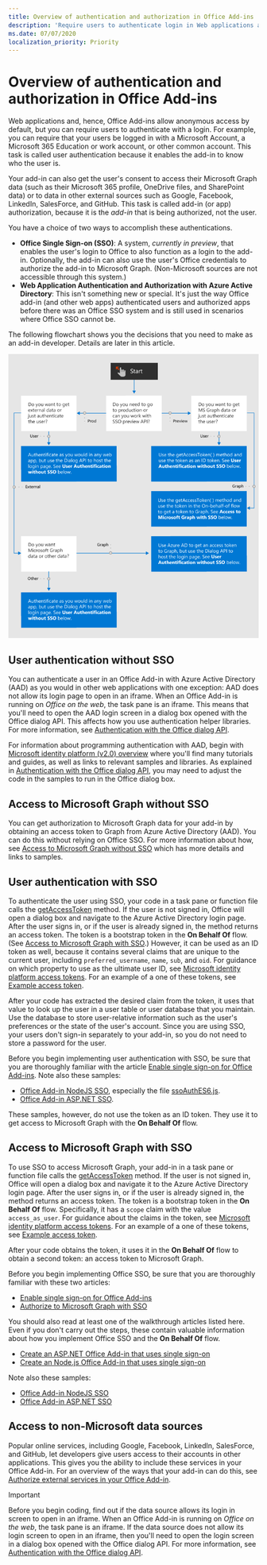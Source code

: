 ```yaml
---
title: Overview of authentication and authorization in Office Add-ins
description: 'Require users to authenticate login in Web applications and Office Add-ins.'
ms.date: 07/07/2020
localization_priority: Priority
---
```


# Overview of authentication and authorization in Office Add-ins

Web applications and, hence, Office Add-ins allow anonymous access by default, but you can require users to authenticate with a login. For example, you can require that your users be logged in with a Microsoft Account, a Microsoft 365 Education or work account, or other common account. This task is called user authentication because it enables the add-in to know who the user is.

Your add-in can also get the user's consent to access their Microsoft Graph data (such as their Microsoft 365 profile, OneDrive files, and SharePoint data) or to data in other external sources such as Google, Facebook, LinkedIn, SalesForce, and GitHub. This task is called add-in (or app) authorization, because it is the *add-in* that is being authorized, not the user.

You have a choice of two ways to accomplish these authentications.

- **Office Single Sign-on (SSO)**: A system, *currently in preview*, that enables the user's login to Office to also function as a login to the add-in. Optionally, the add-in can also use the user's Office credentials to authorize the add-in to Microsoft Graph. (Non-Microsoft sources are not accessible through this system.)
- **Web Application Authentication and Authorization with Azure Active Directory**: This isn't something new or special. It's just the way Office add-in (and other web apps) authenticated users and authorized apps before there was an Office SSO system and is still used in scenarios where Office SSO cannot be.

The following flowchart shows you the decisions that you need to make as an add-in developer. Details are later in this article.

![An image showing a decision flowchart for enabling authentication and authorization in Office add-ins](../images/authflowchart.png)

## User authentication without SSO

You can authenticate a user in an Office Add-in with Azure Active Directory (AAD) as you would in other web applications with one exception: AAD does not allow its login page to open in an iframe. When an Office Add-in is running on *Office on the web*, the task pane is an iframe. This means that you'll need to open the AAD login screen in a dialog box opened with the Office dialog API. This affects how you use authentication helper libraries. For more information, see [Authentication with the Office dialog API](auth-with-office-dialog-api.md).

For information about programming authentication with AAD, begin with [Microsoft identity platform (v2.0) overview](/azure/active-directory/develop/v2-overview) where you'll find many tutorials and guides, as well as links to relevant samples and libraries. As explained in [Authentication with the Office dialog API](auth-with-office-dialog-api.md), you may need to adjust the code in the samples to run in the Office dialog box.

## Access to Microsoft Graph without SSO

You can get authorization to Microsoft Graph data for your add-in by obtaining an access token to Graph from Azure Active Directory (AAD). You can do this without relying on Office SSO. For more information about how, see [Access to Microsoft Graph without SSO](authorize-to-microsoft-graph-without-sso.md) which has more details and links to samples.

## User authentication with SSO

To authenticate the user using SSO, your code in a task pane or function file calls the [getAccessToken](/javascript/api/office-runtime/officeruntime.auth#getaccesstoken-options-) method. If the user is not signed in, Office will open a dialog box and navigate to the Azure Active Directory login page. After the user signs in, or if the user is already signed in, the method returns an access token. The token is a bootstrap token in the **On Behalf Of** flow. (See [Access to Microsoft Graph with SSO](#access-to-microsoft-graph-with-sso).) However, it can be used as an ID token as well, because it contains several claims that are unique to the current user, including `preferred_username`, `name`, `sub`, and `oid`. For guidance on which property to use as the ultimate user ID, see [Microsoft identity platform access tokens](https://docs.microsoft.com/azure/active-directory/develop/access-tokens#payload-claims). For an example of a one of these tokens, see [Example access token](sso-in-office-add-ins.md#example-access-token).

After your code has extracted the desired claim from the token, it uses that value to look up the user in a user table or user database that you maintain. Use the database to store user-relative information such as the user's preferences or the state of the user's account. Since you are using SSO, your users don't sign-in separately to your add-in, so you do not need to store a password for the user.

Before you begin implementing user authentication with SSO, be sure that you are thoroughly familiar with the article [Enable single sign-on for Office Add-ins](sso-in-office-add-ins.md). Note also these samples:

- [Office Add-in NodeJS SSO](https://github.com/OfficeDev/Office-Add-in-NodeJS-SSO), especially the file [ssoAuthES6.js](https://github.com/OfficeDev/Office-Add-in-NodeJS-SSO/blob/master/Complete/public/javascripts/ssoAuthES6.js).
- [Office Add-in ASP.NET SSO](https://github.com/OfficeDev/Office-Add-in-ASPNET-SSO).

These samples, however, do not use the token as an ID token. They use it to get access to Microsoft Graph with the **On Behalf Of** flow.

## Access to Microsoft Graph with SSO

To use SSO to access Microsoft Graph, your add-in in a task pane or function file calls the [getAccessToken](/javascript/api/office-runtime/officeruntime.auth#getaccesstoken-options-) method. If the user is not signed in, Office will open a dialog box and navigate it to the Azure Active Directory login page. After the user signs in, or if the user is already signed in, the method returns an access token. The token is a bootstrap token in the **On Behalf Of** flow. Specifically, it has a `scope` claim with the value `access_as_user`. For guidance about the claims in the token, see [Microsoft identity platform access tokens](https://docs.microsoft.com/azure/active-directory/develop/access-tokens#payload-claims). For an example of a one of these tokens, see [Example access token](sso-in-office-add-ins.md#example-access-token).

After your code obtains the token, it uses it in the **On Behalf Of** flow to obtain a second token: an access token to Microsoft Graph.

Before you begin implementing Office SSO, be sure that you are thoroughly familiar with these two articles:

- [Enable single sign-on for Office Add-ins](sso-in-office-add-ins.md)
- [Authorize to Microsoft Graph with SSO](authorize-to-microsoft-graph.md)

You should also read at least one of the walkthrough articles listed here. Even if you don't carry out the steps, these contain valuable information about how you implement Office SSO and the **On Behalf Of** flow. 

- [Create an ASP.NET Office Add-in that uses single sign-on](create-sso-office-add-ins-aspnet.md)
- [Create an Node.js Office Add-in that uses single sign-on](create-sso-office-add-ins-nodejs.md)

Note also these samples:

- [Office Add-in NodeJS SSO](https://github.com/OfficeDev/Office-Add-in-NodeJS-SSO)
- [Office Add-in ASP.NET SSO](https://github.com/OfficeDev/Office-Add-in-ASPNET-SSO)

## Access to non-Microsoft data sources

Popular online services, including Google, Facebook, LinkedIn, SalesForce, and GitHub, let developers give users access to their accounts in other applications. This gives you the ability to include these services in your Office Add-in. For an overview of the ways that your add-in can do this, see [Authorize external services in your Office Add-in](auth-external-add-ins.md).

> [!IMPORTANT]
> Before you begin coding, find out if the data source allows its login in screen to open in an iframe. When an Office Add-in is running on *Office on the web*, the task pane is an iframe. If the data source does not allow its login screen to open in an iframe, then you'll need to open the login screen in a dialog box opened with the Office dialog API. For more information, see [Authentication with the Office dialog API](auth-with-office-dialog-api.md).

